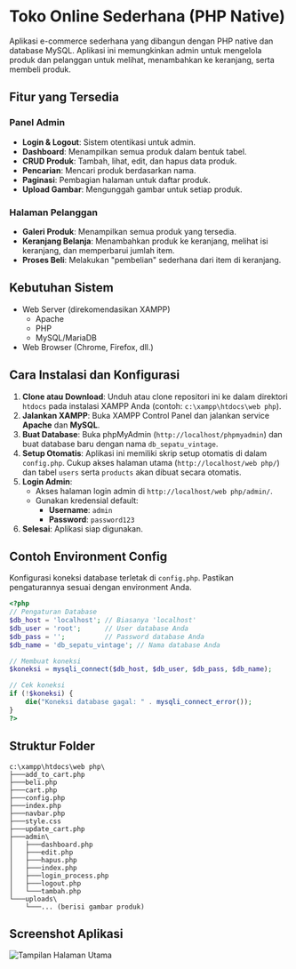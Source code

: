 # Toko Online Sederhana (PHP Native)

Aplikasi e-commerce sederhana yang dibangun dengan PHP native dan database MySQL. Aplikasi ini memungkinkan admin untuk mengelola produk dan pelanggan untuk melihat, menambahkan ke keranjang, serta membeli produk.

## Fitur yang Tersedia

### Panel Admin
- **Login & Logout**: Sistem otentikasi untuk admin.
- **Dashboard**: Menampilkan semua produk dalam bentuk tabel.
- **CRUD Produk**: Tambah, lihat, edit, dan hapus data produk.
- **Pencarian**: Mencari produk berdasarkan nama.
- **Paginasi**: Pembagian halaman untuk daftar produk.
- **Upload Gambar**: Mengunggah gambar untuk setiap produk.

### Halaman Pelanggan
- **Galeri Produk**: Menampilkan semua produk yang tersedia.
- **Keranjang Belanja**: Menambahkan produk ke keranjang, melihat isi keranjang, dan memperbarui jumlah item.
- **Proses Beli**: Melakukan "pembelian" sederhana dari item di keranjang.

## Kebutuhan Sistem
- Web Server (direkomendasikan XAMPP)
  - Apache
  - PHP 
  - MySQL/MariaDB
- Web Browser (Chrome, Firefox, dll.)

## Cara Instalasi dan Konfigurasi
1.  **Clone atau Download**: Unduh atau clone repositori ini ke dalam direktori `htdocs` pada instalasi XAMPP Anda (contoh: `c:\xampp\htdocs\web php`).
2.  **Jalankan XAMPP**: Buka XAMPP Control Panel dan jalankan service **Apache** dan **MySQL**.
3.  **Buat Database**: Buka phpMyAdmin (`http://localhost/phpmyadmin`) dan buat database baru dengan nama `db_sepatu_vintage`.
4.  **Setup Otomatis**: Aplikasi ini memiliki skrip setup otomatis di dalam `config.php`. Cukup akses halaman utama (`http://localhost/web php/`) dan tabel `users` serta `products` akan dibuat secara otomatis.
5.  **Login Admin**:
    - Akses halaman login admin di `http://localhost/web php/admin/`.
    - Gunakan kredensial default:
      - **Username**: `admin`
      - **Password**: `password123`
6.  **Selesai**: Aplikasi siap digunakan.

## Contoh Environment Config
Konfigurasi koneksi database terletak di `config.php`. Pastikan pengaturannya sesuai dengan environment Anda.

```php
<?php
// Pengaturan Database
$db_host = 'localhost'; // Biasanya 'localhost'
$db_user = 'root';      // User database Anda
$db_pass = '';          // Password database Anda
$db_name = 'db_sepatu_vintage'; // Nama database Anda

// Membuat koneksi
$koneksi = mysqli_connect($db_host, $db_user, $db_pass, $db_name);

// Cek koneksi
if (!$koneksi) {
    die("Koneksi database gagal: " . mysqli_connect_error());
}
?>
```

## Struktur Folder
```
c:\xampp\htdocs\web php\
├───add_to_cart.php
├───beli.php
├───cart.php
├───config.php
├───index.php
├───navbar.php
├───style.css
├───update_cart.php
├───admin\
│   ├───dashboard.php
│   ├───edit.php
│   ├───hapus.php
│   ├───index.php
│   ├───login_process.php
│   ├───logout.php
│   └───tambah.php
└───uploads\
    └───... (berisi gambar produk)
```

## Screenshot Aplikasi

![Tampilan Halaman Utama](uploads/6900915814dec_Screenshot%202025-10-28%20154005.png)

```

